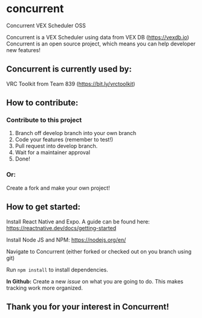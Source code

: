 # concurrent
Concurrent VEX Scheduler OSS

Concurrent is a VEX Scheduler using data from VEX DB (https://vexdb.io)
Concurrent is an open source project, which means you can help developer new features!


## Concurrent is currently used by:
VRC Toolkit from Team 839 (https://bit.ly/vrctoolkit)


## How to contribute:
### Contribute to this project
1. Branch off develop branch into your own branch
2. Code your features (remember to test!)
3. Pull request into develop branch.
4. Wait for a maintainer approval
5. Done!

### Or:
Create a fork and make your own project!


## How to get started:
Install React Native and Expo. A guide can be found here: https://reactnative.dev/docs/getting-started

Install Node JS and NPM: https://nodejs.org/en/

Navigate to Concurrent (either forked or checked out on you branch using git)

Run `npm install` to install dependencies.

**In Github:**
Create a new *issue* on what you are going to do. This makes tracking work more organized.


## Thank you for your interest in Concurrent!
